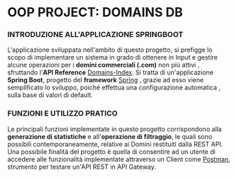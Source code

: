 # OOP PROJECT: DOMAINS DB

### INTRODUZIONE ALL'APPLICAZIONE SPRINGBOOT
L'applicazione sviluppata nell'ambito di questo progetto, si prefigge lo scopo di implementare un sistema in grado di ottenere in Input e gestire alcune operazioni per i **domini commerciali (.com)** non più attivi , sfruttando l'**API Reference** [Domains-Index](https://api.domainsdb.info/v1/ "Domains-Index").
Si tratta di un'applicazione **Spring Boot**, progetto del **framework** [Spring](https://spring.io/ "Spring")  , grazie ad esso viene semplificato lo sviluppo, poiché effettua una configurazione automatica , sulla
base di valori di default.
### FUNZIONI E  UTILIZZO PRATICO
Le principali funzioni implementate in questo progetto corrispondono alla **generazione di statistiche** e all'**operazione di filtraggio**, le quali sono possibili contemporaneamente, relative ai Domini restituiti dalla REST API.
Una possibile finalità del progetto è quella di consentire ad un utente di accedere alle funzionalità implementate attraverso un Client come [Postman](https://www.postman.com// "Postman"), strumento per testare un'API REST in API Gateway.
